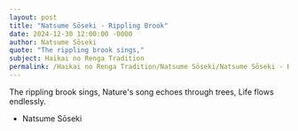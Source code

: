 ```yaml
---
layout: post
title: "Natsume Sōseki - Rippling Brook"
date: 2024-12-30 12:00:00 -0000
author: Natsume Sōseki
quote: "The rippling brook sings,"
subject: Haikai no Renga Tradition
permalink: /Haikai no Renga Tradition/Natsume Sōseki/Natsume Sōseki - Rippling Brook
---
```


The rippling brook sings,
Nature's song echoes through trees,
Life flows endlessly.

- Natsume Sōseki
